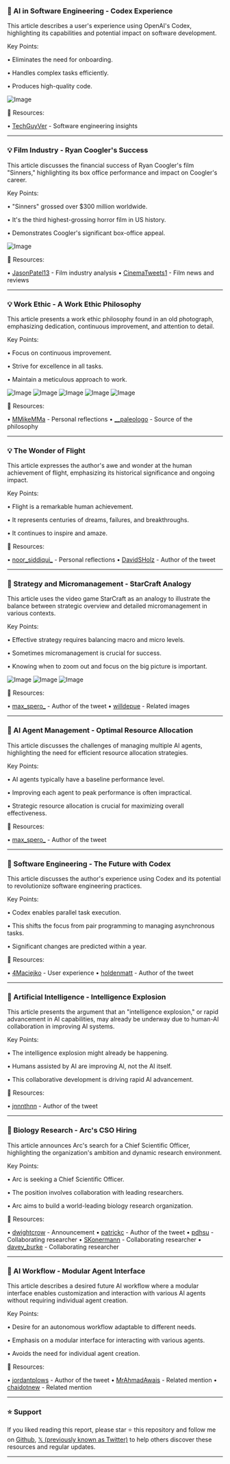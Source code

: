 ### 🤖 AI in Software Engineering - Codex Experience

This article describes a user's experience using OpenAI's Codex, highlighting its capabilities and potential impact on software development.

Key Points:

• Eliminates the need for onboarding.

• Handles complex tasks efficiently.

• Produces high-quality code.


![Image](https://pbs.twimg.com/media/GrM2NgbWAAAdnHo?format=jpg&name=small)

🔗 Resources:

• [TechGuyVer](https://x.com/techguyver) - Software engineering insights


---
### 💡 Film Industry - Ryan Coogler's Success

This article discusses the financial success of Ryan Coogler's film "Sinners," highlighting its box office performance and impact on Coogler's career.

Key Points:

• "Sinners" grossed over $300 million worldwide.

• It's the third highest-grossing horror film in US history.

• Demonstrates Coogler's significant box-office appeal.


![Image](https://pbs.twimg.com/amplify_video_thumb/1923936443467964416/img/iq9_5uXhQ9S80-WI.jpg)

🔗 Resources:

• [JasonPatel13](https://x.com/JasonPatel13) - Film industry analysis
• [CinemaTweets1](https://x.com/CinemaTweets1) - Film news and reviews



---
### 💡 Work Ethic -  A Work Ethic Philosophy

This article presents a work ethic philosophy found in an old photograph, emphasizing dedication, continuous improvement, and attention to detail.

Key Points:

• Focus on continuous improvement.


• Strive for excellence in all tasks.

• Maintain a meticulous approach to work.



![Image](https://pbs.twimg.com/media/GrLix7sWkAAsPVN?format=jpg&name=360x360)
![Image](https://pbs.twimg.com/media/GrLi5kEXEAAint5?format=jpg&name=360x360)
![Image](https://pbs.twimg.com/media/GrLi_CZWUAAmG62?format=jpg&name=360x360)
![Image](https://pbs.twimg.com/media/GrLjGvyWoAArJLW?format=jpg&name=360x360)
![Image](https://pbs.twimg.com/media/GXZQxA2WUAE7Uc1?format=png&name=240x240)

🔗 Resources:

• [MMikeMMa](https://x.com/MMikeMMa) - Personal reflections
• [__paleologo](https://x.com/__paleologo) -  Source of the philosophy


---
### 💡  The Wonder of Flight

This article expresses the author's awe and wonder at the human achievement of flight, emphasizing its historical significance and ongoing impact.

Key Points:

•  Flight is a remarkable human achievement.

•  It represents centuries of dreams, failures, and breakthroughs.

• It continues to inspire and amaze.


🔗 Resources:

• [noor_siddiqui_](https://x.com/noor_siddiqui_) - Personal reflections
• [DavidSHolz](https://x.com/DavidSHolz) - Author of the tweet



---
### 🤖 Strategy and Micromanagement - StarCraft Analogy

This article uses the video game StarCraft as an analogy to illustrate the balance between strategic overview and detailed micromanagement in various contexts.

Key Points:

•  Effective strategy requires balancing macro and micro levels.

• Sometimes micromanagement is crucial for success.

•  Knowing when to zoom out and focus on the big picture is important.



![Image](https://pbs.twimg.com/media/GrFWu4FaYAAaUW6?format=jpg&name=small)
![Image](https://pbs.twimg.com/media/GrFWu4saQAA2wTC?format=jpg&name=360x360)
![Image](https://pbs.twimg.com/media/GrFWu4qa0AEK-2z?format=jpg&name=360x360)

🔗 Resources:

• [max_spero_](https://x.com/max_spero_) -  Author of the tweet
• [willdepue](https://x.com/willdepue) - Related images


---
### 🤖 AI Agent Management - Optimal Resource Allocation

This article discusses the challenges of managing multiple AI agents, highlighting the need for efficient resource allocation strategies.

Key Points:

•  AI agents typically have a baseline performance level.

•  Improving each agent to peak performance is often impractical.

• Strategic resource allocation is crucial for maximizing overall effectiveness.


🔗 Resources:

• [max_spero_](https://x.com/max_spero_) - Author of the tweet



---
### 🤖 Software Engineering - The Future with Codex

This article discusses the author's experience using Codex and its potential to revolutionize software engineering practices.

Key Points:

• Codex enables parallel task execution.

• This shifts the focus from pair programming to managing asynchronous tasks.

• Significant changes are predicted within a year.


🔗 Resources:

• [4Maciejko](https://x.com/4Maciejko) - User experience
• [holdenmatt](https://x.com/holdenmatt) - Author of the tweet



---
### 🤖 Artificial Intelligence - Intelligence Explosion

This article presents the argument that an "intelligence explosion," or rapid advancement in AI capabilities, may already be underway due to human-AI collaboration in improving AI systems.

Key Points:

•  The intelligence explosion might already be happening.

•  Humans assisted by AI are improving AI, not the AI itself.

•  This collaborative development is driving rapid AI advancement.


🔗 Resources:

• [jnnnthnn](https://x.com/jnnnthnn) - Author of the tweet


---
### 🚀 Biology Research - Arc's CSO Hiring

This article announces Arc's search for a Chief Scientific Officer, highlighting the organization's ambition and dynamic research environment.

Key Points:

• Arc is seeking a Chief Scientific Officer.

•  The position involves collaboration with leading researchers.

• Arc aims to build a world-leading biology research organization.



🔗 Resources:

• [dwightcrow](https://x.com/dwightcrow) - Announcement
• [patrickc](https://x.com/patrickc) - Author of the tweet
• [pdhsu](https://x.com/pdhsu) - Collaborating researcher
• [SKonermann](https://x.com/SKonermann) - Collaborating researcher
• [davey_burke](https://x.com/davey_burke) - Collaborating researcher



---
### 🤖 AI Workflow - Modular Agent Interface

This article describes a desired future AI workflow where a modular interface enables customization and interaction with various AI agents without requiring individual agent creation.

Key Points:

•  Desire for an autonomous workflow adaptable to different needs.

•  Emphasis on a modular interface for interacting with various agents.

•  Avoids the need for individual agent creation.


🔗 Resources:

• [jordantplows](https://x.com/jordantplows) - Author of the tweet
• [MrAhmadAwais](https://x.com/MrAhmadAwais) - Related mention
• [chaidotnew](https://x.com/chaidotnew) - Related mention


---

### ⭐️ Support

If you liked reading this report, please star ⭐️ this repository and follow me on [Github](https://github.com/Drix10), [𝕏 (previously known as Twitter)](https://x.com/DRIX_10_) to help others discover these resources and regular updates.

---